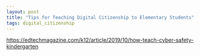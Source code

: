 ```yaml
---
layout: post
title: "Tips for Teaching Digital Citizenship to Elementary Students"
tags: digital_citizenship
---
```




<!--more-->

https://edtechmagazine.com/k12/article/2019/10/how-teach-cyber-safety-kindergarten

